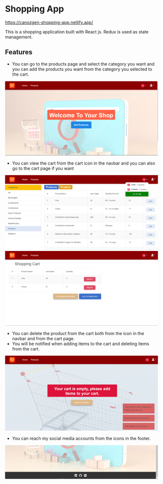 # Shopping App

https://canozgen-shopping-app.netlify.app/

This is a shopping application built with React js. Redux is used as state management. 

## Features

* You can go to the products page and select the category you want and you can add the products you want from the category you selected to the cart.

![page view1](./shopping-1.PNG)

* You can view the cart from the cart icon in the navbar and you can also go to the cart page if you want

![page view2](./shopping-2.PNG)
![page view3](./shopping-3.PNG)

* You can delete the product from the cart both from the icon in the navbar and from the cart page.
* You will be notified when adding items to the cart and deleting items from the cart.

![page view4](./shopping-4.PNG)

* You can reach my social media accounts from the icons in the footer.

![page view5](./shopping-5.PNG)

